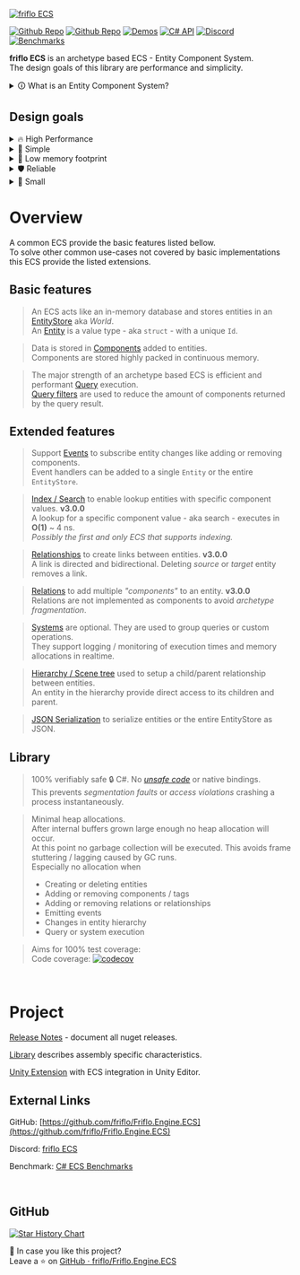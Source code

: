 [![friflo ECS](images/friflo-ECS.svg)](https://github.com/friflo/Friflo.Engine.ECS)

[![Github Repo](images/github-mark.svg)](https://github.com/friflo/Friflo.Engine.ECS)
[![Github Repo](https://img.shields.io/badge/GitHub-grey)](https://github.com/friflo/Friflo.Engine.ECS)
[![Demos](https://img.shields.io/badge/Demos-22aa22)](https://github.com/friflo/Friflo.Engine.ECS-Demos)
[![C# API](https://img.shields.io/badge/C%23%20API-22aaaa)](https://github.com/friflo/Friflo.Engine-docs)
[![Discord](https://img.shields.io/badge/Discord-5865F2)](https://discord.gg/nFfrhgQkb8)   
[![Benchmarks](https://img.shields.io/badge/Benchmark%20🏁%20of%20C%23%20ECS%20frameworks-ffffff)](https://github.com/friflo/ECS.CSharp.Benchmark-common-use-cases)



**friflo ECS** is an archetype based ECS - Entity Component System.  
The design goals of this library are performance and simplicity.

<details>
<summary>🛈 What is an Entity Component System?</summary>

An Entity Component System (**ECS**) is a software architecture pattern. [Wikipedia](https://en.wikipedia.org/wiki/Entity_component_system).  
It is often used in software development for **Games**, **Simulation**, **Analytics** and **In-Memory Database** providing high performant data processing.

An ECS has two major strengths:

1. It enables writing **highly decoupled code**. Data is stored in **Components** which are assigned to objects - aka **Entities** - at runtime.  
   Code decoupling is accomplished by dividing implementation in pure data structures (**Component types**) - and code (**Systems**) to process them.  
  
2. It provides **high performant query execution** by storing components in continuous memory to leverage L1 CPU cache and its prefetcher.  
   It improves CPU branch prediction by minimizing conditional branches when processing components in tight loops.
   [Data-oriented design ⋅ Wikipedia](https://en.wikipedia.org/wiki/Data-oriented_design).
</details>

## Design goals

<details>
<summary>🔥 High Performance</summary>
Optimal and efficient query / system execution.<br/>
Fast entity creation and component changes.
</details>

<details>
<summary>🎯 Simple</summary>
Simple API - convenient to debug.<br/>
No boilerplate code.
</details>

<details>
<summary>🔄 Low memory footprint</summary>
Minimal heap allocations at start phase.<br/>
No heap allocations after internal buffers grown large enough.<br/>
No GC pauses / no frame drops.
</details>

<details>
<summary>🛡️ Reliable</summary>
100% verifiably safe C#. No <b>unsafe</b> code or native bindings.<br/>
Full test coverage. Expressive runtime error messages.
</details>

<details>
<summary>🤏 Small</summary>
Friflo.Engine.ECS.dll size: only 320 kb.  <br/>
No code generation. No 3rd party dependencies.
</details>


# Overview

A common ECS provide the basic features listed bellow.  
To solve other common use-cases not covered by basic implementations this ECS provide the listed extensions.

## Basic features

> An ECS acts like an in-memory database and stores entities in an [EntityStore](docs/entity.md#entitystore) aka *World*.  
> An [Entity](docs/entity.md) is a value type - aka `struct` - with a unique `Id`.

> Data is stored in [Components](docs/entity.md#component) added to entities.  
> Components are stored highly packed in continuous memory.

> The major strength of an archetype based ECS is efficient and performant [Query](docs/query.md) execution.  
> [Query filters](docs/query.md#query-filter) are used to reduce the amount of components returned by the query result.


## Extended features

> Support [Events](docs/events.md) to subscribe entity changes like adding or removing components.  
> Event handlers can be added to a single `Entity` or the entire `EntityStore`.

> [Index / Search](docs/component-index.md) to enable lookup entities with specific component values. **v3.0.0**  
> A lookup for a specific component value - aka search - executes in **O(1)** ~ 4 ns.  
> *Possibly the first and only ECS that supports indexing.*

> [Relationships](docs/relationships.md) to create links between entities. **v3.0.0**  
> A link is directed and bidirectional. Deleting *source* or *target* entity removes a link.

> [Relations](docs/relations.md) to add multiple *"components"* to an entity. **v3.0.0**  
> Relations are not implemented as components to avoid *archetype fragmentation*.

> [Systems](docs/systems.md) are optional. They are used to group queries or custom operations.  
> They support logging / monitoring of execution times and memory allocations in realtime.

> [Hierarchy / Scene tree](docs/entity.md#hierarchy) used to setup a child/parent relationship between entities.  
> An entity in the hierarchy provide direct access to its children and parent.

> [JSON Serialization](docs/entity.md#json-serialization) to serialize entities or the entire EntityStore as JSON.


## Library

> 100% verifiably safe 🔒 C#. No [*unsafe code*](https://learn.microsoft.com/en-us/dotnet/csharp/language-reference/unsafe-code)
> or native bindings.  
> This prevents *segmentation faults* or *access violations* crashing a process instantaneously.

> Minimal heap allocations.  
> After internal buffers grown large enough no heap allocation will occur.  
> At this point no garbage collection will be executed. This avoids frame stuttering / lagging caused by GC runs.  
> Especially no allocation when
> - Creating or deleting entities
> - Adding or removing components / tags
> - Adding or removing relations or relationships
> - Emitting events
> - Changes in entity hierarchy
> - Query or system execution

> Aims for 100% test coverage:  
> Code coverage: [![codecov](https://img.shields.io/codecov/c/gh/friflo/Friflo.Engine.ECS?logoColor=white&label=codecov)](https://app.codecov.io/gh/friflo/Friflo.Engine.ECS/tree/main/src/ECS)

<br>


# Project

[Release Notes](package/Release-Notes.md) - document all nuget releases.

[Library](package/Library.md) describes assembly specific characteristics.

[Unity Extension](extensions/Unity-extension.md) with ECS integration in Unity Editor.


## External Links

GitHub: [https://github.com/friflo/Friflo.Engine.ECS](https://github.com/friflo/Friflo.Engine.ECS)

Discord: [friflo ECS](https://discord.gg/nFfrhgQkb8)

Benchmark: [C# ECS Benchmarks](https://github.com/friflo/ECS.CSharp.Benchmark-common-use-cases)

<br/>


## GitHub

[![Star History Chart](https://api.star-history.com/svg?repos=friflo/Friflo.Engine.ECS&type=Timeline)](https://github.com/friflo/Friflo.Engine.ECS)

💖 In case you like this project?  
Leave a ⭐ on [GitHub ⋅ friflo/Friflo.Engine.ECS](https://github.com/friflo/Friflo.Engine.ECS)
